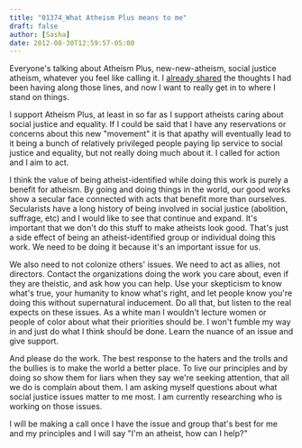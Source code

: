 ```yaml
---
title: "01374_What Atheism Plus means to me"
draft: false
author: [Sasha]
date: 2012-08-30T12:59:57-05:00
---
```


Everyone's talking about Atheism Plus, new-new-atheism, social justice atheism, whatever you feel like calling it. I [already shared](http://www.morethanmen.org/2012/08/20/a-call-for-revolutionary-action/) the thoughts I had been having along those lines, and now I want to really get in to where I stand on things.

I support Atheism Plus, at least in so far as I support atheists caring about social justice and equality. If I could be said that I have any reservations or concerns about this new "movement" it is that apathy will eventually lead to it being a bunch of relatively privileged people paying lip service to social justice and equality, but not really doing much about it. I called for action and I aim to act.

I think the value of being atheist-identified while doing this work is purely a benefit for atheism. By going and doing things in the world, our good works show a secular face connected with acts that benefit more than ourselves. Secularists have a long history of being involved in social justice (abolition, suffrage, etc) and I would like to see that continue and expand. It's important that we don't do this stuff to make atheists look good. That's just a side effect of being an atheist-identified group or individual doing this work. We need to be doing it because it's an important issue for us.

We also need to not colonize others' issues. We need to act as allies, not directors. Contact the organizations doing the work you care about, even if they are theistic, and ask how you can help. Use your skepticism to know what's true, your humanity to know what's right, and let people know you're doing this without supernatural inducement. Do all that, but listen to the real expects on these issues. As a white man I wouldn't lecture women or people of color about what their priorities should be. I won't fumble my way in and just do what I think should be done. Learn the nuance of an issue and give support.

And please do the work. The best response to the haters and the trolls and the bullies is to make the world a better place. To live our principles and by doing so show them for liars when they say we're seeking attention, that all we do is complain about them. I am asking myself questions about what social justice issues matter to me most. I am currently researching who is working on those issues.

I will be making a call once I have the issue and group that's best for me and my principles and I will say "I'm an atheist, how can I help?"
